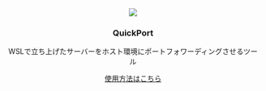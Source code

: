 <div align="center">
<img src="https://github.com/user-attachments/assets/00a819ec-8b26-456a-85d2-05756d3f3e00" />
<br>
<h3>QuickPort</h3>
<p>WSLで立ち上げたサーバーをホスト環境にポートフォワーディングさせるツール<p>
<a href="/guide.md">使用方法はこちら</a>
<br>
</div>  
